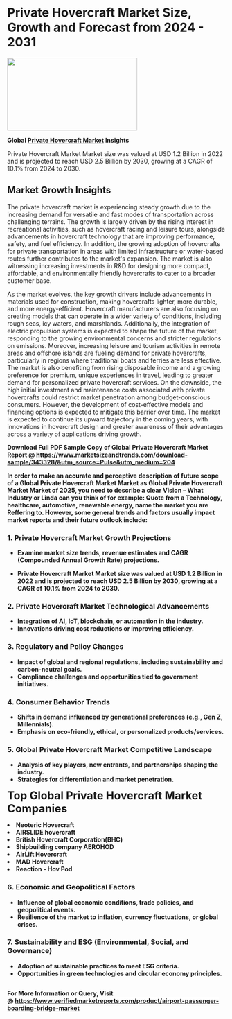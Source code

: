 <H1>Private Hovercraft Market Size, Growth and Forecast from 2024 - 2031</H1><img class="aligncenter size-medium wp-image-584254" src="https://thirdeyenews.in/wp-content/uploads/2024/09/Global-Market-Research-300x168.jpeg" alt="" width="300" height="168" /><p><strong>Global&nbsp;<a href="https://www.marketsizeandtrends.com/download-sample/343328/&amp;utm_source=Pulse&amp;utm_medium=204">Private Hovercraft Market</a> Insights</strong></p><p>Private Hovercraft Market Market size was valued at USD 1.2 Billion in 2022 and is projected to reach USD 2.5 Billion by 2030, growing at a CAGR of 10.1% from 2024 to 2030.</p><p><h2>Market Growth Insights</h2> <p>The private hovercraft market is experiencing steady growth due to the increasing demand for versatile and fast modes of transportation across challenging terrains. The growth is largely driven by the rising interest in recreational activities, such as hovercraft racing and leisure tours, alongside advancements in hovercraft technology that are improving performance, safety, and fuel efficiency. In addition, the growing adoption of hovercrafts for private transportation in areas with limited infrastructure or water-based routes further contributes to the market's expansion. The market is also witnessing increasing investments in R&D for designing more compact, affordable, and environmentally friendly hovercrafts to cater to a broader customer base.</p> <p><strong></strong></p> <p>As the market evolves, the key growth drivers include advancements in materials used for construction, making hovercrafts lighter, more durable, and more energy-efficient. Hovercraft manufacturers are also focusing on creating models that can operate in a wider variety of conditions, including rough seas, icy waters, and marshlands. Additionally, the integration of electric propulsion systems is expected to shape the future of the market, responding to the growing environmental concerns and stricter regulations on emissions. Moreover, increasing leisure and tourism activities in remote areas and offshore islands are fueling demand for private hovercrafts, particularly in regions where traditional boats and ferries are less effective. The market is also benefiting from rising disposable income and a growing preference for premium, unique experiences in travel, leading to greater demand for personalized private hovercraft services. On the downside, the high initial investment and maintenance costs associated with private hovercrafts could restrict market penetration among budget-conscious consumers. However, the development of cost-effective models and financing options is expected to mitigate this barrier over time. The market is expected to continue its upward trajectory in the coming years, with innovations in hovercraft design and greater awareness of their advantages across a variety of applications driving growth.</p> <p><strong></p><p><span class=""><strong>Download Full PDF Sample Copy of Global Private Hovercraft Market Report</strong> @ <a href="https://www.marketsizeandtrends.com/download-sample/343328/&amp;utm_source=Pulse&amp;utm_medium=204" target="_blank">https://www.marketsizeandtrends.com/download-sample/343328/&amp;utm_source=Pulse&amp;utm_medium=204</a></span></p><p>In order to make an accurate and perceptive description of future scope of a Global&nbsp;Private Hovercraft Market Market as Global&nbsp;Private Hovercraft Market Market of 2025, you need to describe a clear Vision &ndash; What Industry or Linda can you think of for example: Quote from a Technology, healthcare, automotive, renewable energy, name the market you are Reffering to. However, some general trends and factors usually impact market reports and their future outlook include:</p><h3>1.&nbsp;<strong>Private Hovercraft Market Growth Projections</strong></h3><ul><li>Examine market size trends, revenue estimates and CAGR (Compounded Annual Growth Rate) projections.</li><li><p>Private Hovercraft Market Market size was valued at USD 1.2 Billion in 2022 and is projected to reach USD 2.5 Billion by 2030, growing at a CAGR of 10.1% from 2024 to 2030.</p></li></ul><h3>2.&nbsp;<strong>Private Hovercraft Market Technological Advancements</strong></h3><ul><li>Integration of AI, IoT, blockchain, or automation in the industry.</li><li>Innovations driving cost reductions or improving efficiency.</li></ul><h3>3.&nbsp;<strong>Regulatory and Policy Changes</strong></h3><ul><li>Impact of global and regional regulations, including sustainability and carbon-neutral goals.</li><li>Compliance challenges and opportunities tied to government initiatives.</li></ul><h3>4.&nbsp;<strong>Consumer Behavior Trends</strong></h3><ul><li>Shifts in demand influenced by generational preferences (e.g., Gen Z, Millennials).</li><li>Emphasis on eco-friendly, ethical, or personalized products/services.</li></ul><h3>5.&nbsp;<strong>Global Private Hovercraft Market Competitive Landscape</strong></h3><ul><li>Analysis of key players, new entrants, and partnerships shaping the industry.</li><li>Strategies for differentiation and market penetration.</li></ul><p data-pm-slice="1 1 []"><span style="color: inherit; font-family: inherit; font-size: 25px;">Top Global Private Hovercraft Market Companies</span></p><div class="" data-test-id=""><p><li>Neoteric Hovercraft</li><li> AIRSLIDE hovercraft</li><li> British Hovercraft Corporation(BHC)</li><li> Shipbuilding company AEROHOD</li><li> AirLift Hovercraft</li><li> MAD Hovercraft</li><li> Reaction - Hov Pod</li></p></div><h3>6.&nbsp;<strong>Economic and Geopolitical Factors</strong></h3><ul><li>Influence of global economic conditions, trade policies, and geopolitical events.</li><li>Resilience of the market to inflation, currency fluctuations, or global crises.</li></ul><h3>7.&nbsp;<strong>Sustainability and ESG (Environmental, Social, and Governance)</strong></h3><ul><li>Adoption of sustainable practices to meet ESG criteria.</li><li>Opportunities in green technologies and circular economy principles.</li></ul><h2><strong style="font-size: 14px;">For More Information or Query, Visit @&nbsp;</strong><a style="background-color: #ffffff; font-size: 14px;" href="https://www.marketsizeandtrends.com/report/private-hovercraft-market/" target="_blank">https://www.verifiedmarketreports.com/product/airport-passenger-boarding-bridge-market</a></h2>
